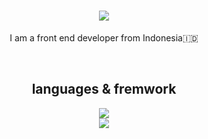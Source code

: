

<h1 align="center">
    <img src="https://readme-typing-svg.herokuapp.com/?font=Righteous&size=35&center=true&vCenter=true&width=500&height=70&duration=4000&lines=hi+everyone+👋;+I'm+Dimas+yoga!;" />
</h1>

<p align="center">I am a front end developer from Indonesia🇮🇩 </p>

</br>
<h2 align="center">languages & fremwork</h2>
<div align="center">
    <img src="https://skillicons.dev/icons?i=html,css,javascript,python,tailwindcss" /><br>
    <img src="https://skillicons.dev/icons?i=neovim,github,git,firebase" /><br>
</div>
